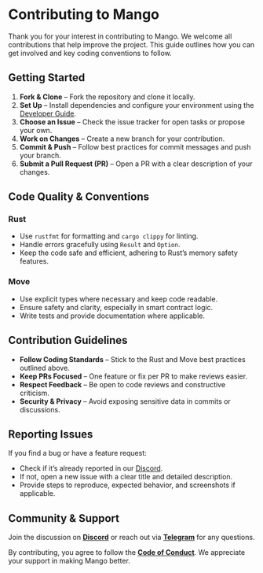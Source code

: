 # Contributing to Mango  

Thank you for your interest in contributing to Mango. We welcome all contributions that help improve the project. This guide outlines how you can get involved and key coding conventions to follow.

## Getting Started  

1. **Fork & Clone** – Fork the repository and clone it locally.  
2. **Set Up** – Install dependencies and configure your environment using the [Developer Guide](https://docs.mangonet.io/docs/developers/quick-guide).  
3. **Choose an Issue** – Check the issue tracker for open tasks or propose your own.  
4. **Work on Changes** – Create a new branch for your contribution.  
5. **Commit & Push** – Follow best practices for commit messages and push your branch.  
6. **Submit a Pull Request (PR)** – Open a PR with a clear description of your changes.  

## Code Quality & Conventions  

### Rust  
- Use `rustfmt` for formatting and `cargo clippy` for linting.  
- Handle errors gracefully using `Result` and `Option`.  
- Keep the code safe and efficient, adhering to Rust’s memory safety features.  

### Move  
- Use explicit types where necessary and keep code readable.  
- Ensure safety and clarity, especially in smart contract logic.  
- Write tests and provide documentation where applicable.

## Contribution Guidelines  

- **Follow Coding Standards** – Stick to the Rust and Move best practices outlined above.  
- **Keep PRs Focused** – One feature or fix per PR to make reviews easier.  
- **Respect Feedback** – Be open to code reviews and constructive criticism.  
- **Security & Privacy** – Avoid exposing sensitive data in commits or discussions.  

## Reporting Issues  

If you find a bug or have a feature request:  
- Check if it’s already reported in our [Discord](https://discord.com/invite/mangonetwork).  
- If not, open a new issue with a clear title and detailed description.  
- Provide steps to reproduce, expected behavior, and screenshots if applicable.  

## Community & Support  

Join the discussion on **[Discord](https://discord.com/invite/mangonetwork)** or reach out via **[Telegram](https://t.me/MangoOS_Network)** for any questions. 

By contributing, you agree to follow the **[Code of Conduct](CODE_OF_CONDUCT.md)**. We appreciate your support in making Mango better.
